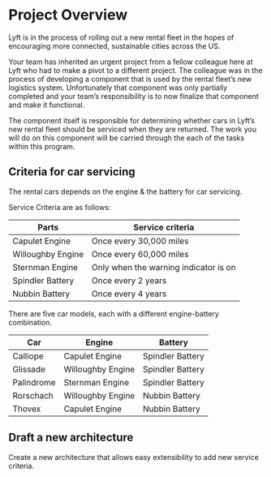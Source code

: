 # Project Overview

Lyft is in the process of rolling out a new rental fleet in the hopes of encouraging more connected, sustainable cities across the US.

Your team has inherited an urgent project from a fellow colleague here at Lyft who had to make a pivot to a different project. The colleague was in the process of developing a component that is used by the rental fleet’s new logistics system. Unfortunately that component was only partially completed and your team’s responsibility is to now finalize that component and make it functional.

The component itself is responsible for determining whether cars in Lyft’s new rental fleet should be serviced when they are returned. The work you will do on this component will be carried through the each of the tasks within this program.

## Criteria for car servicing

The rental cars depends on the engine & the battery for car servicing.

Service Criteria are as follows:

| Parts             | Service criteria                      |
|-------------------|---------------------------------------|
| Capulet Engine    | Once every 30,000 miles               |
| Willoughby Engine | Once every 60,000 miles               |
| Sternman Engine   | Only when the warning indicator is on |
| Spindler Battery  | Once every 2 years                    |
| Nubbin Battery    | Once every 4 years                    |

There are five car models, each with a different engine-battery combination.

| Car        | Engine            | Battery          |
|------------|-------------------|------------------|
| Calliope   | Capulet Engine    | Spindler Battery |
| Glissade   | Willoughby Engine | Spindler Battery |
| Palindrome | Sternman Engine   | Spindler Battery |
| Rorschach  | Willoughby Engine | Nubbin Battery   |
| Thovex     | Capulet Engine    | Nubbin Battery   |


## Draft a new architecture
Create a new architecture that allows easy extensibility to add new service criteria.
